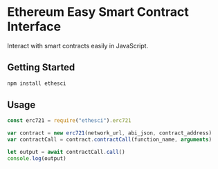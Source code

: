 # Ethereum Easy Smart Contract Interface
Interact with smart contracts easily in JavaScript.
## Getting Started
```bash
npm install ethesci
```
## Usage
```js
const erc721 = require("ethesci").erc721

var contract = new erc721(network_url, abi_json, contract_address)
var contractCall = contract.contractCall(function_name, arguments)

let output = await contractCall.call()
console.log(output) 
```


